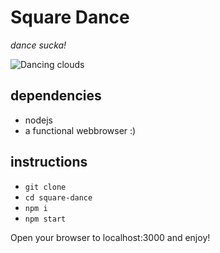 # Square Dance

_dance sucka!_

![Dancing clouds](http://i.giphy.com/6Bgd6Ydh4tBJe.gif)

## dependencies
- nodejs
- a functional webbrowser :)

## instructions
- `git clone`
- `cd square-dance`
- `npm i`
- `npm start`

Open your browser to localhost:3000 and enjoy!
